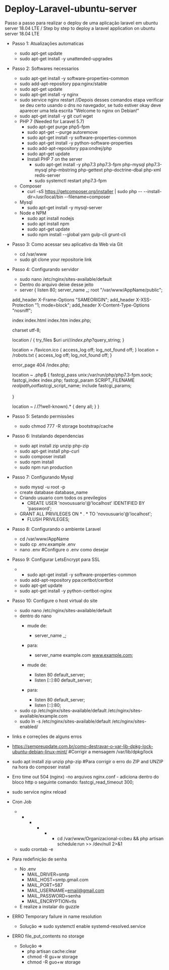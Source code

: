 # Deploy-Laravel-ubuntu-server
 Passo a passo para realizar o deploy de uma aplicação laravel em ubuntu server 18.04 LTE / Step by step to deploy a laravel application on ubuntu server 18.04 LTE 

- Passo 1: Atualizações automaticas
    - sudo apt-get update
    - sudo apt-get install -y unattended-upgrades

- Passo 2: Softwares necessarios
    - sudo apt-get install -y software-properties-common
    - sudo add-apt-repository ppa:nginx/stable
    - sudo apt-get update
    - sudo apt-get install -y nginx
    - sudo service nginx restart
    //Depois desses comandos etapa verificar se deu certo usando o dns no navegador, se tudo estiver okay deve aparecer uma tela escrita "Welcome to nginx on Debian!"
    - sudo apt-get install -y git curl wget 
    - PHP 7 (Needed for Laravel 5.7)
        - sudo apt-get purge php5-fpm
        - sudo apt-get --purge autoremove
        - sudo apt-get install -y software-properties-common
        - sudo apt-get install -y python-software-properties
        - sudo add-apt-repository ppa:ondrej/php
        - sudo apt-get update
        - Install PHP 7 on the server
            - sudo apt-get install -y php7.3 php7.3-fpm php-mysql php7.3-mysql php-mbstring php-gettext php-doctrine-dbal php-xml redis-server
            - sudo systemctl restart php7.3-fpm    
    - Composer 
        - curl -sS https://getcomposer.org/installer | sudo php -- --install-dir=/usr/local/bin --filename=composer
    - Mysql
        - sudo apt-get install -y mysql-server
    - Node e NPM
        - sudo apt install nodejs
        - sudo apt install npm
        - sudo apt-get update
        - sudo npm install --global yarn gulp-cli grunt-cli

- Passo 3: Como acessar seu aplicativo da Web via Git
    - cd /var/www
    - sudo git clone your repositorie link

- Passo 4: Configurando servidor 
    - sudo nano /etc/nginx/sites-available/default
    - Dentro do arquivo deixe desse jeito
    - server {
    listen 80;
    server_name _;
    root "/var/www/AppName/public";

    add_header X-Frame-Options "SAMEORIGIN";
    add_header X-XSS-Protection "1; mode=block";
    add_header X-Content-Type-Options "nosniff";

    index index.html index.htm index.php;

    charset utf-8;

    location / {
        try_files $uri $uri/ /index.php?$query_string;
    }

    location = /favicon.ico { access_log off; log_not_found off; }
    location = /robots.txt  { access_log off; log_not_found off; }

    error_page 404 /index.php;

    location ~ \.php$ {
        fastcgi_pass unix:/var/run/php/php7.3-fpm.sock;
        fastcgi_index index.php;
        fastcgi_param SCRIPT_FILENAME $realpath_root$fastcgi_script_name;
        include fastcgi_params;

    }

    location ~ /\.(?!well-known).* {
        deny all;
    }
}

- Passo 5: Setando permissões
    - sudo chmod 777 -R storage bootstrap/cache

- Passo 6: Instalando dependencias
    - sudo  apt install zip unzip php-zip
    - sudo apt-get install php-curl  
    - sudo composer install
    - sudo npm install
    - sudo npm run production

- Passo 7: Configurando Mysql
    - sudo mysql -u root -p
    - create database database_name
    - Criando usuario com todos os previlegios
        - CREATE USER 'novousuario'@'localhost' IDENTIFIED BY 'password';
	- GRANT ALL PRIVILEGES ON * . * TO 'novousuario'@'localhost';
        - FLUSH PRIVILEGES;

- Passo 8: Configurando o ambiente Laravel
    - cd /var/www/AppName
    - sudo cp .env.example .env
    - nano .env #Configure o .env como desejar

- Passo 9: Configurar LetsEncrypt para SSL
    - - sudo apt-get install -y software-properties-common
    - sudo add-apt-repository ppa:certbot/certbot
    - sudo apt-get update
    - sudo apt-get install -y python-certbot-nginx

- Passo 10: Configure o host virtual do site
    - sudo nano /etc/nginx/sites-available/default
    - dentro do nano 
        - mude de:
            - server_name _;
        - para:
            - server_name example.com www.example.com;

        - mude de:
            - listen 80 default_server;
            - listen [::]:80 default_server;
        - para:
            - listen 80 default_server;
            - listen [::]:80;
   -  sudo cp /etc/nginx/sites-available/default /etc/nginx/sites-available/example.com
    - sudo ln -s /etc/nginx/sites-available/default /etc/nginx/sites-enabled/
    

- links e correções de alguns erros
- https://sempreupdate.com.br/como-destravar-o-var-lib-dpkg-lock-ubuntu-debian-linux-mint/ #Corrigir a mensagem /var/lib/dpkg/lock
- sudo  apt install zip unzip php-zip #Para corrigir o erro do ZIP and UNZIP na hora do composer install

- Erro time out 504 (nginx)
	-no arquivos nginx.conf
		- adiciona dentro do bloco http o seguinte comando: fastcgi_read_timeout 300;
- sudo service nginx reload

- Cron Job
	- * * * * * cd /var/www/Organizacional-ccbeu && php artisan schedule:run >> /dev/null 2>&1
	- sudo crontab -e

- Para redefinição de senha
	- No .env
		- MAIL_DRIVER=smtp
		- MAIL_HOST=smtp.gmail.com
		- MAIL_PORT=587
		- MAIL_USERNAME=email@gmail.com
		- MAIL_PASSWORD=senha
		- MAIL_ENCRYPTION=tls
	- E realize a instalar do guzzle

- ERRO Temporary failure in name resolution
	- Solução => sudo systemctl enable systemd-resolved.service

- ERRO file_put_contents no storage
	- Solução => 
	 	- php artisan cache:clear
	 	- chmod -R gu+w storage
	 	- chmod -R guo+w storage
